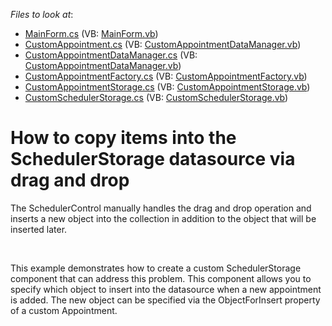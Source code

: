 <!-- default file list -->
*Files to look at*:

* [MainForm.cs](./CS/DxSample/MainForm.cs) (VB: [MainForm.vb](./VB/DxSample/MainForm.vb))
* [CustomAppointment.cs](./CS/DxSample/Scheduler/CustomAppointment.cs) (VB: [CustomAppointmentDataManager.vb](./VB/DxSample/Scheduler/CustomAppointmentDataManager.vb))
* [CustomAppointmentDataManager.cs](./CS/DxSample/Scheduler/CustomAppointmentDataManager.cs) (VB: [CustomAppointmentDataManager.vb](./VB/DxSample/Scheduler/CustomAppointmentDataManager.vb))
* [CustomAppointmentFactory.cs](./CS/DxSample/Scheduler/CustomAppointmentFactory.cs) (VB: [CustomAppointmentFactory.vb](./VB/DxSample/Scheduler/CustomAppointmentFactory.vb))
* [CustomAppointmentStorage.cs](./CS/DxSample/Scheduler/CustomAppointmentStorage.cs) (VB: [CustomAppointmentStorage.vb](./VB/DxSample/Scheduler/CustomAppointmentStorage.vb))
* [CustomSchedulerStorage.cs](./CS/DxSample/Scheduler/CustomSchedulerStorage.cs) (VB: [CustomSchedulerStorage.vb](./VB/DxSample/Scheduler/CustomSchedulerStorage.vb))
<!-- default file list end -->
# How to copy items into the SchedulerStorage datasource via drag and drop


<p>The SchedulerControl manually handles the drag and drop operation and inserts a new object into the collection in addition to the object that will be inserted later.</p><br />
<p>This example demonstrates how to create a custom SchedulerStorage component that can address this problem. This component allows you to specify which object to insert into the datasource when a new appointment is added. The new object can be specified via the ObjectForInsert property of a custom Appointment.</p>

<br/>


